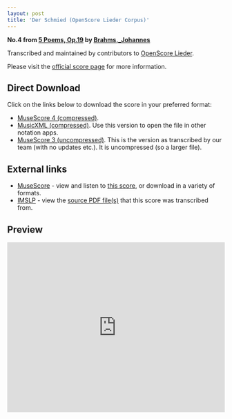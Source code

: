```yaml
---
layout: post
title: 'Der Schmied (OpenScore Lieder Corpus)'
---
```


__No.4 from [5 Poems, Op.19](https://fourscoreandmore.org/openscore/lieder/Brahms,_Johannes/5_Poems,_Op.19/) by [Brahms,_Johannes](https://fourscoreandmore.org/openscore/lieder/Brahms,_Johannes)__

Transcribed and maintained by contributors to [OpenScore Lieder].

Please visit the [official score page] for more information.

[official score page]: https://musescore.com/openscore-lieder-corpus/scores/5654485
[OpenScore Lieder]: https://musescore.com/openscore-lieder-corpus

## Direct Download

Click on the links below to download the score in your preferred format:
- [MuseScore 4 (compressed)](https://fourscoreandmore.org/openscore/lieder/Brahms,_Johannes/5_Poems,_Op.19/4_Der_Schmied.mscz).
- [MusicXML (compressed)](https://fourscoreandmore.org/openscore/lieder/Brahms,_Johannes/5_Poems,_Op.19/4_Der_Schmied.mxl). Use this version to open the file in other notation apps.
- [MuseScore 3 (uncompressed)](https://raw.githubusercontent.com/OpenScore/Lieder/refs/heads/main/scores/Brahms,_Johannes/5_Poems,_Op.19/4_Der_Schmied/lc5654485.mscx). This is the version as transcribed by our team (with no updates etc.). It is uncompressed (so a larger file).

## External links

- [MuseScore] - view and listen to [this score][MuseScore], or download in a variety of formats.
- [IMSLP] - view the [source PDF file(s)][IMSLP] that this score was transcribed from.

[MuseScore]: https://musescore.com/score/5654485
[IMSLP]: https://imslp.org/wiki/Special:ReverseLookup/97696

## Preview

<iframe width="100%" height="394" src="https://musescore.com/openscore-lieder-corpus/scores/5654485/embed" frameborder="0" allowfullscreen allow="autoplay; fullscreen"></iframe>
